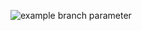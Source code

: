 ![example branch parameter](https://github.com/kom50/snake-game/actions/workflows/main.yml/badge.svg?event=push)
